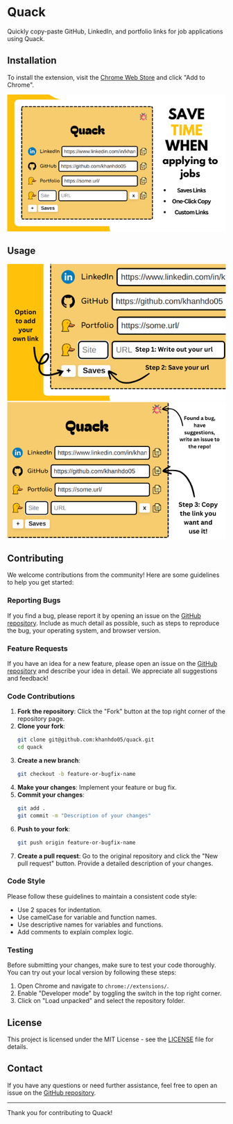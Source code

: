 # Quack

Quickly copy-paste GitHub, LinkedIn, and portfolio links for job applications using Quack.

## Installation

To install the extension, visit the [Chrome Web Store](https://chromewebstore.google.com/detail/quack/kbbkbaoiaeccjdbkcjngdfgphfeolcfj) and click "Add to Chrome".

![](utils/2.png)

## Usage

![](utils/3.png)
![](utils/4.png)

## Contributing

We welcome contributions from the community! Here are some guidelines to help you get started:

### Reporting Bugs

If you find a bug, please report it by opening an issue on the [GitHub repository](https://github.com/khanhdo05/quack/issues). Include as much detail as possible, such as steps to reproduce the bug, your operating system, and browser version.

### Feature Requests

If you have an idea for a new feature, please open an issue on the [GitHub repository](https://github.com/khanhdo05/quack/issues) and describe your idea in detail. We appreciate all suggestions and feedback!

### Code Contributions

1. **Fork the repository**: Click the "Fork" button at the top right corner of the repository page.
2. **Clone your fork**: 
    ```sh
    git clone git@github.com:khanhdo05/quack.git
    cd quack
    ```
3. **Create a new branch**: 
    ```sh
    git checkout -b feature-or-bugfix-name
    ```
4. **Make your changes**: Implement your feature or bug fix.
5. **Commit your changes**: 
    ```sh
    git add .
    git commit -m "Description of your changes"
    ```
6. **Push to your fork**: 
    ```sh
    git push origin feature-or-bugfix-name
    ```
7. **Create a pull request**: Go to the original repository and click the "New pull request" button. Provide a detailed description of your changes.

### Code Style

Please follow these guidelines to maintain a consistent code style:

- Use 2 spaces for indentation.
- Use camelCase for variable and function names.
- Use descriptive names for variables and functions.
- Add comments to explain complex logic.

### Testing

Before submitting your changes, make sure to test your code thoroughly. You can try out your local version by following these steps:

1. Open Chrome and navigate to `chrome://extensions/`.
2. Enable "Developer mode" by toggling the switch in the top right corner.
3. Click on "Load unpacked" and select the repository folder.

## License

This project is licensed under the MIT License - see the [LICENSE](LICENSE) file for details.

## Contact

If you have any questions or need further assistance, feel free to open an issue on the [GitHub repository](https://github.com/khanhdo05/quack/issues).

---

Thank you for contributing to Quack!